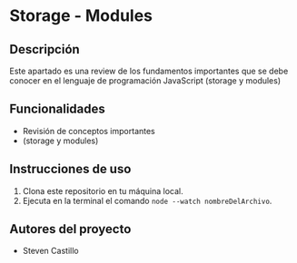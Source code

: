 # Storage - Modules

## Descripción

Este apartado es una review de los fundamentos importantes que se debe conocer en el lenguaje de programación JavaScript (storage y modules)

## Funcionalidades

- Revisión de conceptos importantes
- (storage y modules)
 
## Instrucciones de uso

1. Clona este repositorio en tu máquina local.
2. Ejecuta en la terminal el comando `node --watch nombreDelArchivo`.

## Autores del proyecto

- Steven Castillo

